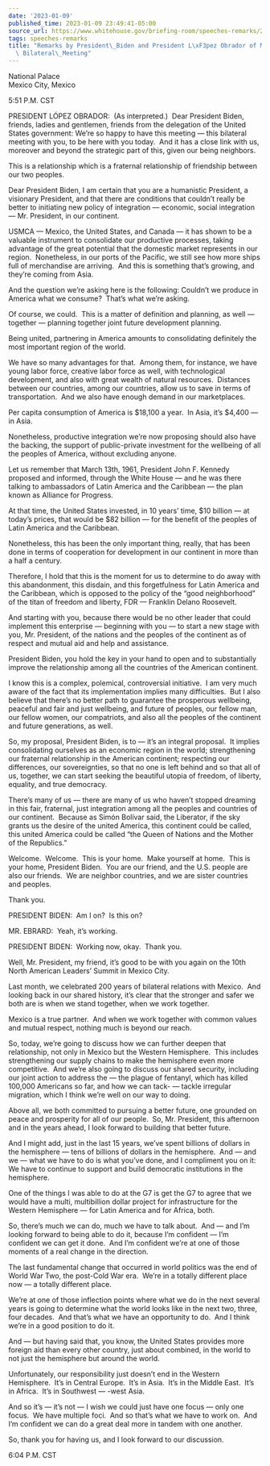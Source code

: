 ```yaml
---
date: '2023-01-09'
published_time: 2023-01-09 23:49:41-05:00
source_url: https://www.whitehouse.gov/briefing-room/speeches-remarks/2023/01/09/remarks-by-president-biden-and-president-lopez-obrador-of-mexico-before-bilateral-meeting-3/
tags: speeches-remarks
title: "Remarks by President\_Biden and President L\xF3pez Obrador of Mexico Before\
  \ Bilateral\_Meeting"
---
```

 
National Palace  
Mexico City, Mexico

5:51 P.M. CST  
  
PRESIDENT LÓPEZ OBRADOR:  (As interpreted.)  Dear President Biden,
friends, ladies and gentlemen, friends from the delegation of the United
States government: We’re so happy to have this meeting — this bilateral
meeting with you, to be here with you today.  And it has a close link
with us, moreover and beyond the strategic part of this, given our being
neighbors.  
  
This is a relationship which is a fraternal relationship of friendship
between our two peoples.  
  
Dear President Biden, I am certain that you are a humanistic President,
a visionary President, and that there are conditions that couldn’t
really be better to initiating new policy of integration — economic,
social integration — Mr. President, in our continent.  
  
USMCA — Mexico, the United States, and Canada — it has shown to be a
valuable instrument to consolidate our productive processes, taking
advantage of the great potential that the domestic market represents in
our region.  Nonetheless, in our ports of the Pacific, we still see how
more ships full of merchandise are arriving.  And this is something
that’s growing, and they’re coming from Asia.  
  
And the question we’re asking here is the following: Couldn’t we produce
in America what we consume?  That’s what we’re asking.  
  
Of course, we could.  This is a matter of definition and planning, as
well — together — planning together joint future development planning.  
  
Being united, partnering in America amounts to consolidating definitely
the most important region of the world.   
  
We have so many advantages for that.  Among them, for instance, we have
young labor force, creative labor force as well, with technological
development, and also with great wealth of natural resources.  Distances
between our countries, among our countries, allow us to save in terms of
transportation.  And we also have enough demand in our marketplaces.  
  
Per capita consumption of America is $18,100 a year.  In Asia, it’s
$4,400 — in Asia.  
  
Nonetheless, productive integration we’re now proposing should also have
the backing, the support of public-private investment for the wellbeing
of all the peoples of America, without excluding anyone.  
  
Let us remember that March 13th, 1961, President John F. Kennedy
proposed and informed, through the White House — and he was there
talking to ambassadors of Latin America and the Caribbean — the plan
known as Alliance for Progress.  
  
At that time, the United States invested, in 10 years’ time, $10 billion
— at today’s prices, that would be $82 billion — for the benefit of the
peoples of Latin America and the Caribbean.  
  
Nonetheless, this has been the only important thing, really, that has
been done in terms of cooperation for development in our continent in
more than a half a century.  
  
Therefore, I hold that this is the moment for us to determine to do away
with this abandonment, this disdain, and this forgetfulness for Latin
America and the Caribbean, which is opposed to the policy of the “good
neighborhood” of the titan of freedom and liberty, FDR — Franklin Delano
Roosevelt.  
  
And starting with you, because there would be no other leader that could
implement this enterprise — beginning with you — to start a new stage
with you, Mr. President, of the nations and the peoples of the continent
as of respect and mutual aid and help and assistance.  
  
President Biden, you hold the key in your hand to open and to
substantially improve the relationship among all the countries of the
American continent.  
  
I know this is a complex, polemical, controversial initiative.  I am
very much aware of the fact that its implementation implies many
difficulties.  But I also believe that there’s no better path to
guarantee the prosperous wellbeing, peaceful and fair and just
wellbeing, and future of peoples, our fellow man, our fellow women, our
compatriots, and also all the peoples of the continent and future
generations, as well.

So, my proposal, President Biden, is to — it’s an integral proposal.  It
implies consolidating ourselves as an economic region in the world;
strengthening our fraternal relationship in the American continent;
respecting our differences, our sovereignties, so that no one is left
behind and so that all of us, together, we can start seeking the
beautiful utopia of freedom, of liberty, equality, and true democracy.

There’s many of us — there are many of us who haven’t stopped dreaming
in this fair, fraternal, just integration among all the peoples and
countries of our continent.  Because as Simón Bolívar said, the
Liberator, if the sky grants us the desire of the united America, this
continent could be called, this united America could be called “the
Queen of Nations and the Mother of the Republics.”

Welcome.  Welcome.  This is your home.  Make yourself at home.  This is
your home, President Biden.  You are our friend, and the U.S. people are
also our friends.  We are neighbor countries, and we are sister
countries and peoples.

Thank you.

PRESIDENT BIDEN:  Am I on?  Is this on?

MR. EBRARD:  Yeah, it’s working.

PRESIDENT BIDEN:  Working now, okay.  Thank you.

Well, Mr. President, my friend, it’s good to be with you again on the
10th North American Leaders’ Summit in Mexico City.

Last month, we celebrated 200 years of bilateral relations with Mexico. 
And looking back in our shared history, it’s clear that the stronger and
safer we both are is when we stand together, when we work together.

Mexico is a true partner.  And when we work together with common values
and mutual respect, nothing much is beyond our reach.

So, today, we’re going to discuss how we can further deepen that
relationship, not only in Mexico but the Western Hemisphere.  This
includes strengthening our supply chains to make the hemisphere even
more competitive.  And we’re also going to discuss our shared security,
including our joint action to address the — the plague of fentanyl,
which has killed 100,000 Americans so far, and how we can tack- — tackle
irregular migration, which I think we’re well on our way to doing.

Above all, we both committed to pursuing a better future, one grounded
on peace and prosperity for all of our people.  So, Mr. President, this
afternoon and in the years ahead, I look forward to building that better
future.

And I might add, just in the last 15 years, we’ve spent billions of
dollars in the hemisphere — tens of billions of dollars in the
hemisphere.  And — and we — what we have to do is what you’ve done, and
I compliment you on it: We have to continue to support and build
democratic institutions in the hemisphere.

One of the things I was able to do at the G7 is get the G7 to agree that
we would have a multi, multibillion dollar project for infrastructure
for the Western Hemisphere — for Latin America and for Africa, both.

So, there’s much we can do, much we have to talk about.  And — and I’m
looking forward to being able to do it, because I’m confident — I’m
confident we can get it done.  And I’m confident we’re at one of those
moments of a real change in the direction.

The last fundamental change that occurred in world politics was the end
of World War Two, the post-Cold War era.  We’re in a totally different
place now — a totally different place.

We’re at one of those inflection points where what we do in the next
several years is going to determine what the world looks like in the
next two, three, four decades.  And that’s what we have an opportunity
to do.  And I think we’re in a good position to do it.

And — but having said that, you know, the United States provides more
foreign aid than every other country, just about combined, in the world
to not just the hemisphere but around the world.

Unfortunately, our responsibility just doesn’t end in the Western
Hemisphere.  It’s in Central Europe.  It’s in Asia.  It’s in the Middle
East.  It’s in Africa.  It’s in Southwest — -west Asia.   
  
And so it’s — it’s not — I wish we could just have one focus — only one
focus.  We have multiple foci.  And so that’s what we have to work on. 
And I’m confident we can do a great deal more in tandem with one
another.

So, thank you for having us, and I look forward to our discussion.

6:04 P.M. CST  

